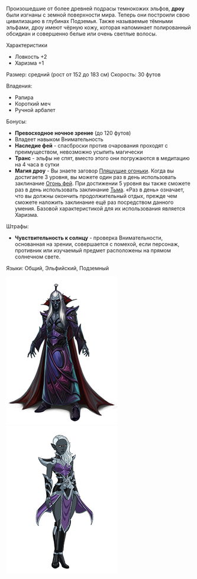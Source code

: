 Произошедшие от более древней подрасы темнокожих эльфов, **дроу** были изгнаны с земной поверхности мира. Теперь они построили свою цивилизацию в глубинах Подземья. Также называемые тёмными эльфами, дроу имеют чёрную кожу, которая напоминает полированный обсидиан и совершенно белые или очень светлые волосы.

Характеристики
- Ловкость +2
- Харизма +1

Размер: средний (рост от 152 до 183 см)
Скорость: 30 футов

Владения:
 - Рапира
 - Короткий меч
 - Ручной арбалет

Бонусы:
- **Превосходное ночное зрение** (до 120 футов)
- Владеет навыком Внимательность
- **Наследие фей** - спасброски против очарования проходят с преимуществом, невозможно усыпить магически
- **Транс** - эльфы не спят, вместо этого они погружаются в медитацию на 4 часа в сутки
- **Магия дроу** - Вы знаете заговор [Пляшущие огоньки](</Правила/Магия/Пляшущие огоньки.md>). Когда вы достигаете 3 уровня, вы можете один раз в день использовать заклинание [Огонь фей](</Правила/Магия/Огонь фей.md>). При достижении 5 уровня вы также сможете раз в день использовать заклинание [Тьма](</Правила/Магия/Тьма.md>). «Раз в день» означает, что вы должны окончить продолжительный отдых, прежде чем сможете наложить заклинание ещё раз посредством данного умения. Базовой характеристикой для их использования является Харизма.

Штрафы:
- **Чувствительность к солнцу** - проверка Внимательности, основанная на зрении, совершается с помехой, если персонаж, противник или изучаемый предмет расположены на прямом солнечном свете.

Языки: Общий, Эльфийский, Подземный

![Дроу](/Img/R-elf-drow1.png)![Дроу](/Img/R-elf-drow2.png)